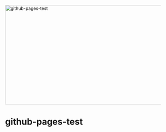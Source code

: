 <img src="https://socialify.git.ci/stevobm/github-pages-test/image?language=1&owner=1&name=1&stargazers=1&theme=Light" alt="github-pages-test" width="640" height="320" />

# github-pages-test
